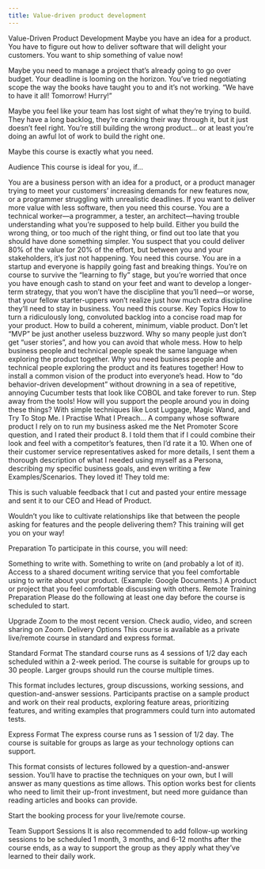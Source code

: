 ```yaml
---
title: Value-driven product development
---
```


Value-Driven Product Development
Maybe you have an idea for a product. You have to figure out how to deliver software that will delight your customers. You want to ship something of value now!

Maybe you need to manage a project that’s already going to go over budget. Your deadline is looming on the horizon. You’ve tried negotiating scope the way the books have taught you to and it’s not working. “We have to have it all! Tomorrow! Hurry!”

Maybe you feel like your team has lost sight of what they’re trying to build. They have a long backlog, they’re cranking their way through it, but it just doesn’t feel right. You’re still building the wrong product… or at least you’re doing an awful lot of work to build the right one.

Maybe this course is exactly what you need.

Audience
This course is ideal for you, if…

You are a business person with an idea for a product, or a product manager trying to meet your customers’ increasing demands for new features now, or a programmer struggling with unrealistic deadlines. If you want to deliver more value with less software, then you need this course.
You are a technical worker—a programmer, a tester, an architect—having trouble understanding what you’re supposed to help build. Either you build the wrong thing, or too much of the right thing, or find out too late that you should have done something simpler. You suspect that you could deliver 80% of the value for 20% of the effort, but between you and your stakeholders, it’s just not happening. You need this course.
You are in a startup and everyone is happily going fast and breaking things. You’re on course to survive the “learning to fly” stage, but you’re worried that once you have enough cash to stand on your feet and want to develop a longer-term strategy, that you won’t have the discipline that you’ll need—or worse, that your fellow starter-uppers won’t realize just how much extra discipline they’ll need to stay in business. You need this course.
Key Topics
How to turn a ridiculously long, convoluted backlog into a concise road map for your product.
How to build a coherent, minimum, viable product. Don’t let “MVP” be just another useless buzzword.
Why so many people just don’t get “user stories”, and how you can avoid that whole mess.
How to help business people and technical people speak the same language when exploring the product together.
Why you need business people and technical people exploring the product and its features together!
How to install a common vision of the product into everyone’s head.
How to “do behavior-driven development” without drowning in a sea of repetitive, annoying Cucumber tests that look like COBOL and take forever to run. Step away from the tools!
How will you support the people around you in doing these things? With simple techniques like Lost Luggage, Magic Wand, and Try To Stop Me.
I Practise What I Preach…
A company whose software product I rely on to run my business asked me the Net Promoter Score question, and I rated their product 8. I told them that if I could combine their look and feel with a competitor’s features, then I’d rate it a 10. When one of their customer service representatives asked for more details, I sent them a thorough description of what I needed using myself as a Persona, describing my specific business goals, and even writing a few Examples/Scenarios. They loved it! They told me:

This is such valuable feedback that I cut and pasted your entire message and sent it to our CEO and Head of Product.

Wouldn’t you like to cultivate relationships like that between the people asking for features and the people delivering them? This training will get you on your way!

Preparation
To participate in this course, you will need:

Something to write with.
Something to write on (and probably a lot of it).
Access to a shared document writing service that you feel comfortable using to write about your product. (Example: Google Documents.)
A product or project that you feel comfortable discussing with others.
Remote Training Preparation
Please do the following at least one day before the course is scheduled to start.

Upgrade Zoom to the most recent version.
Check audio, video, and screen sharing on Zoom.
Delivery Options
This course is available as a private live/remote course in standard and express format.

Standard Format
The standard course runs as 4 sessions of 1/2 day each scheduled within a 2-week period. The course is suitable for groups up to 30 people. Larger groups should run the course multiple times.

This format includes lectures, group discussions, working sessions, and question-and-answer sessions. Participants practise on a sample product and work on their real products, exploring feature areas, prioritizing features, and writing examples that programmers could turn into automated tests.

Express Format
The express course runs as 1 session of 1/2 day. The course is suitable for groups as large as your technology options can support.

This format consists of lectures followed by a question-and-answer session. You’ll have to practise the techniques on your own, but I will answer as many questions as time allows. This option works best for clients who need to limit their up-front investment, but need more guidance than reading articles and books can provide.

Start the booking process for your live/remote course.

Team Support Sessions
It is also recommended to add follow-up working sessions to be scheduled 1 month, 3 months, and 6-12 months after the course ends, as a way to support the group as they apply what they’ve learned to their daily work.